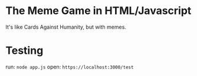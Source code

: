 # The Meme Game in HTML/Javascript

It's like Cards Against Humanity, but with memes.

# Testing

run: `node app.js`
open: `https://localhost:3000/test`
